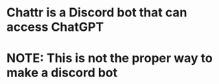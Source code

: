 # Chattr is a Discord bot that can access ChatGPT

# NOTE: This is not the proper way to make a discord bot